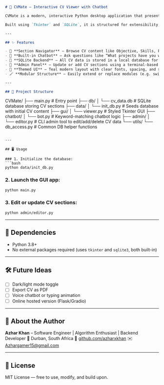 ```markdown
# 🧠 CVMate – Interactive CV Viewer with Chatbot

CVMate is a modern, interactive Python desktop application that presents your CV in a sleek GUI. It allows users to browse CV sections like skills, education, and projects — or ask natural language questions via a built-in chatbot.

Built using `Tkinter` and `SQLite`, it is structured for extensibility, style, and ease of use.

---

## ✨ Features

- 📘 **Section Navigator** – Browse CV content like Objective, Skills, Projects, etc.
- 🤖 **Built-in Chatbot** – Ask questions like “What projects have you worked on?” or “Tell me about your education.”
- 💾 **SQLite Backend** – All CV data is stored in a local database for flexibility and persistence.
- 🧰 **Admin Panel** – Update or add CV sections using a terminal-based editor.
- 🎨 **Themed UI** – Teal modern layout with clear fonts, spacing, and scrollable content.
- 🪄 **Modular Structure** – Easily extend or replace modules (e.g. switch GUI toolkit, export PDF, or host as web app).

---

## 📂 Project Structure

```

CVMate/
├── main.py               # Entry point
├── db/
│   └── cv\_data.db        # SQLite database storing CV sections
├── data/
│   └── init\_db.py        # Seeds database with initial CV content
├── gui/
│   └── viewer.py         # Styled Tkinter GUI
├── chatbot/
│   └── bot.py            # Keyword-matching chatbot logic
├── admin/
│   └── editor.py         # CLI admin tool to edit/add/delete CV data
└── utils/
└── db\_access.py      # Common DB helper functions

````

---

## 🖥️ Usage

### 1. Initialize the database:
```bash
python data/init_db.py
````

### 2. Launch the GUI app:

```bash
python main.py
```

### 3. Edit or update CV sections:

```bash
python admin/editor.py
```

---

## 🔧 Dependencies

* Python 3.8+
* No external packages required (uses `tkinter` and `sqlite3`, both built-in)

---

## 🛠️ Future Ideas

* [ ] Dark/light mode toggle
* [ ] Export CV as PDF
* [ ] Voice chatbot or typing animation
* [ ] Online hosted version (Flask/Gradio)

---

## 👤 About the Author

**Azhar Khan** – Software Engineer | Algorithm Enthusiast | Backend Developer
📍 Durban, South Africa
🔗 [github.com/azharxkhan](https://github.com/azharxkhan)
✉️ [Azhargamer15@gmail.com](mailto:Azhargamer15@gmail.com)

---

## 📃 License

MIT License — free to use, modify, and build upon.

```
